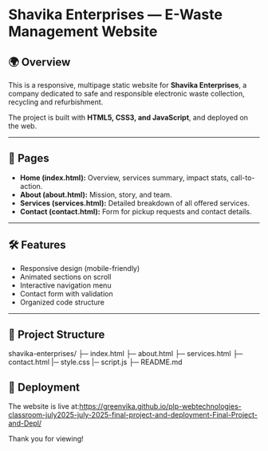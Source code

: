 # Shavika Enterprises — E-Waste Management Website

## 🌍 Overview
This is a responsive, multipage static website for **Shavika Enterprises**, a company dedicated to safe and responsible electronic waste collection, recycling and refurbishment.

The project is built with **HTML5, CSS3, and JavaScript**, and deployed on the web.

---

## 📂 Pages
- **Home (index.html):** Overview, services summary, impact stats, call-to-action.
- **About (about.html):** Mission, story, and team.
- **Services (services.html):** Detailed breakdown of all offered services.
- **Contact (contact.html):** Form for pickup requests and contact details.

---

## 🛠 Features
- Responsive design (mobile-friendly)
- Animated sections on scroll
- Interactive navigation menu
- Contact form with validation
- Organized code structure

---

## 📁 Project Structure
shavika-enterprises/
├─ index.html
├─ about.html
├─ services.html
├─ contact.html
|─ style.css
|─ script.js
├─ README.md

## 🚀 Deployment
The website is live at:https://greenvika.github.io/plp-webtechnologies-classroom-july2025-july-2025-final-project-and-deployment-Final-Project-and-Depl/

Thank you for viewing!

